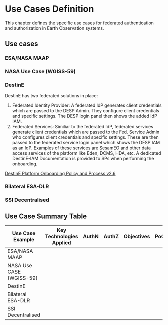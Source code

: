 # Use Cases Definition

This chapter defines the specific use cases for federated authentication and authorization in Earth Observation systems.

## Use cases 
### ESA/NASA MAAP 
### NASA Use Case (WGISS-59) 
### DestinE 
DestinE has two federated solutions in place: 
1. Federated Identity Provider: A federated IdP generates client credentials which are passed to the DESP Admin. They configure client credentials and specific settings. The DESP login panel then shows the added IdP IAM. 
2. Federated Services: Similiar to the federated IdP, federated services generate client credentials which are passed to the Fed. Service Admin who configures client credentials and specific settings. These are then passed to the federated service login panel which shows the DESP IAM as an IdP. Examples of these services are SesamEO and other data access services of the platform like Eden, DCMS, HDA, etc. A dedicated DestinE-IAM Documentation is provided to SPs when performing the onboarding.

[DestinE Platform Onboarding Policy and Process v2.6](https://platform.destine.eu/wp-content/uploads/2024/11/DEST-SRCO-PR-2300339-Onboarding-Policy-and-Process-v2.6.pdf)

### Bilateral ESA-DLR
### SSI Decentralised


## Use Case Summary Table

| Use Case Example    | Key Technologies Applied | AuthN |AuthZ | Objectives |PoC|
| -------- | ------- | ------- |------- |------- |------- |
|     ESA/NASA MAAP     |     |  |    |    |   |
|NASA Use CASE (WGISS-59)  |      |     |     |     |   |
|   DestinE  |   |    |    |    |   |
|   Bilateral ESA-DLR  |   |    |    |    |   |
|   SSI Decentralised  |   |    |    |    |   |

